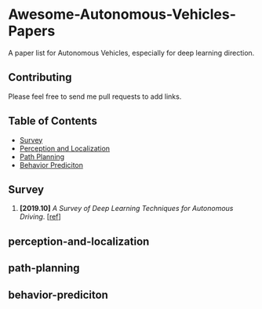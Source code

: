 # Awesome-Autonomous-Vehicles-Papers
A paper list for Autonomous Vehicles, especially for deep learning direction.


## Contributing

Please feel free to send me pull requests to add links.

## Table of Contents
* [Survey](#survey)
* [Perception and Localization](#perception-and-localization)
* [Path Planning](#path-planning)
* [Behavior Prediciton](#behavior-prediciton)


## Survey


1. **[2019.10]** _A Survey of Deep Learning Techniques for Autonomous Driving_. [[ref](https://arxiv.org/pdf/1910.07738.pdf)]

## perception-and-localization

## path-planning

## behavior-prediciton
